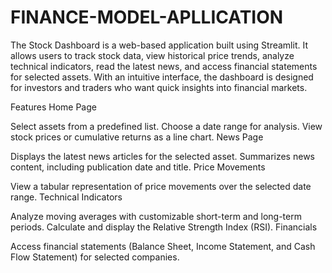 # FINANCE-MODEL-APLLICATION
The Stock Dashboard is a web-based application built using Streamlit. It allows users to track stock data, view historical price trends, analyze technical indicators, read the latest news, and access financial statements for selected assets. With an intuitive interface, the dashboard is designed for investors and traders who want quick insights into financial markets.

Features
Home Page

Select assets from a predefined list.
Choose a date range for analysis.
View stock prices or cumulative returns as a line chart.
News Page

Displays the latest news articles for the selected asset.
Summarizes news content, including publication date and title.
Price Movements

View a tabular representation of price movements over the selected date range.
Technical Indicators

Analyze moving averages with customizable short-term and long-term periods.
Calculate and display the Relative Strength Index (RSI).
Financials

Access financial statements (Balance Sheet, Income Statement, and Cash Flow Statement) for selected companies.

